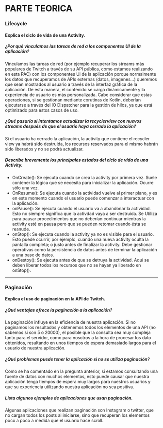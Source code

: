 # PARTE TEORICA

### Lifecycle

#### Explica el ciclo de vida de una Activity.

##### ¿Por qué vinculamos las tareas de red a los componentes UI de la aplicación?
Vinculamos las tareas de red (por ejemplo recuperar los streams más populares de Twitch a través de su API pública, como estamos realizando en esta PAC) con los componentes UI de la aplicación porque normalmente los datos que recuperamos de APIs externas (datos, imagenes...) queremos que sean mostrados al usuario a través de la interfaz gráfica de la aplicación. De esta manera, el contenido se carga dinámicamente y la experiencia de usuario es más personalizada.
Cabe considerar que estas operaciones, si se gestionan mediante corutinas de Kotlin, deberían ejecutarse a través del IO Dispatcher para la gestión de hilos, ya que está optimizado para estos casos de uso.

##### ¿Qué pasaría si intentamos actualizar la recyclerview con nuevos streams después de que el usuario haya cerrado la aplicación?
Si el usuario ha cerrado la aplicación, la activity que contiene el recycler view ya habrá sido destruida, los recursos reservados para el mismo habrán sido liberados y no se podrá actualizar.

##### Describe brevemente los principales estados del ciclo de vida de una Activity.
- OnCreate(): Se ejecuta cuando se crea la activity por primera vez. Suele contener la lógica que se necesita para inicializar la aplicación. Ocurre sólo una vez.
- OnResume(): Se ejecuta cuando la actividad vuelve al primer plano, y es en este momento cuando el usuario puede comenzar a interactuar con la aplicación.
- onPause(): Se ejecuta cuando el usuario va a abandonar la actividad. Esto no siempre significa que la activdad vaya a ser destruida. Se Utiliza para pausar procedimientos que no deberían continuar mientras la activity esté en pausa pero que se pueden retomar cuando ésta se reanude.
- onStop(): Se ejecuta cuando la activity ya no es visible para el usuario. Esto puede ocurrir, por ejemplo, cuando una nueva activity oculta la pantalla completa; o justo antes de finalizar la activity. Debe gestionar operativas como la persistencia de datos antes de terminar la aplicación a una base de datos.
- onDestoy(): Se ejecuta antes de que se detruya la actividad. Aquí se deben liberar todos los recursos que no se hayan ya liberado en onStop().

---

### Paginación 

#### Explica el uso de paginación en la API de Twitch.

##### ¿Qué ventajas ofrece la paginación a la aplicación?
La paginación influye en la eficiencia de nuestra aplicación. Si no paginamos los resultados y obtenemos todos los elementos de una API (no sabemos si son 5 o 20000), el posible que la consulta sea muy compleja tanto para el servidor, como para nosotros a la hora de procesar los dato obtenidos, resultando en unos tiempos de espera demasiado largos para el usuario de nuestra aplicación.

##### ¿Qué problemas puede tener la aplicación si no se utiliza paginación?
Como se ha comentado en la pregunta anterior, si estamos consultando una fuente de datos con muchos elementos, esto puede causar que nuestra aplicación tenga tiempos de espera muy largos para nuestros usuarios y que su experiencia utilizando nuestra aplicación no sea positiva.

##### Lista algunos ejemplos de aplicaciones que usan paginación.
Algunas aplicaciones que realizan paginación son Instagram o twitter, que no cargan todos los posts al iniciarse, sino que recuperan los elementos poco a poco a medida que el usuario hace scroll.
